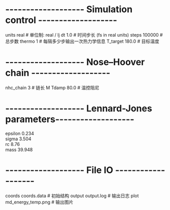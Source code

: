# ------------------- Simulation control -------------------
units       real          # 单位制: real / lj
dt          1.0           # 时间步长 (fs in real units)
steps       100000        # 总步数
thermo      1           # 每隔多少步输出一次热力学信息
T_target    180.0         # 目标温度

# ------------------- Nose–Hoover chain -------------------
nhc_chain   3             # 链长 M
Tdamp       80.0           # 温控阻尼

# ------------------- Lennard-Jones parameters-------------------
epsilon     0.234         
sigma       3.504         
rc          8.76          
mass        39.948        

# ------------------- File IO -------------------
coords      coords.data   # 初始结构
output      output.log    # 输出日志
plot        md_energy_temp.png   # 输出图片


